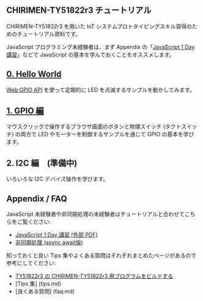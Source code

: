 ## CHIRIMEN-TY51822r3 チュートリアル

CHIRIMEN-TY51822r3 を用いた IoT システムプロトタイピングスキル習得のためのチュートリアル資料です。

JavaScript プログラミング未経験者は、まず Appendix の「[JavaScript 1 Day 講習](https://webiotmakers.github.io/static/docs/2017/maebashi-js.pdf)」などで JavaScript の基本を学んでおくことをオススメします。

## [0. Hello World](ble/ja/section0.md)
 [Web GPIO API](https://rawgit.com/browserobo/WebGPIO/master/) を使って定期的に LED を点滅するサンプルを動かしてみます。

## [1. GPIO 編](ble/ja/section1.md)
 マウスクリックで操作するブラウザ画面のボタンと物理スイッチ (タクトスイッチ) の両方で LED やモーターを制御するサンプルを通じて GPIO の基本を学びます。

## 2. I2C 編　(準備中)
 いろいろな I2C デバイス操作を学びます。


## Appendix / FAQ
JavaScript 未経験者や非同期処理の未経験者はチュートリアルと合わせてこちらをご覧ください:

* [JavaScript 1 Day 講習 (外部 PDF)](https://webiotmakers.github.io/static/docs/2017/maebashi-js.pdf)
* [非同期処理 (async await版)](ble/ja/appendix0.md)

知っておくと良い Tips 集やよくある質問はそれぞれまとめたページがあるので参考にしてください:

* [TY51822r3 の CHIRIMEN-TY51822r3 用プログラムをビルドする](ble/ja/bridge.md)
* [Tips 集] (tips.md)
* [良くある質問] (faq.md)
